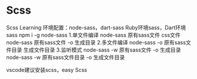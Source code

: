 # Scss
Scss Learning
环境配置：node-sass，dart-sass
Ruby环境sass，Dart环境sass
npm i -g node-sass
1.单文件编译
node-sass 原有sass文件 css文件
node-sass 原有sass文件 -o 生成目录
2.多文件编译
node-sass -o 原有sass文件目录 生成文件目录
3.监听模式
node-sass -w 原有sass文件 -o 生成目录
node-sass -w 原有sass文件目录 -o 生成文件目录



vscode建议安装scss，easy Scss
